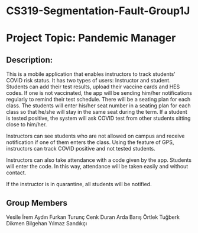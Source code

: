# CS319-Segmentation-Fault-Group1J

# Project Topic: Pandemic Manager

## Description:

This is a mobile application that enables instructors to track students' COVID risk status.
It has two types of users: Instructor and student. Students can add their test results, upload their vaccine cards and HES codes. If one is not vaccinated, the app will be sending him/her notifications regularly to remind their test schedule. There will be a seating plan for each class. The students will enter his/her seat number in a seating plan for each class so that he/she will stay in the same seat during the term. If a student is tested positive, the system will ask COVID test from other students sitting close to him/her.   

Instructors can see students who are not allowed on campus and receive notification if one of them enters the class. Using the feature of GPS, instructors can track COVID positive and not tested students. 

Instructors can also take attendance with a code given by the app. Students will enter the code. In this way, attendance will be taken easily and without contact. 

If the instructor is in quarantine, all students will be notified. 

## Group Members

Vesile İrem Aydın
Furkan Turunç 
Cenk Duran 
Arda Barış Örtlek
Tuğberk Dikmen
Bilgehan Yılmaz Sandıkçı
